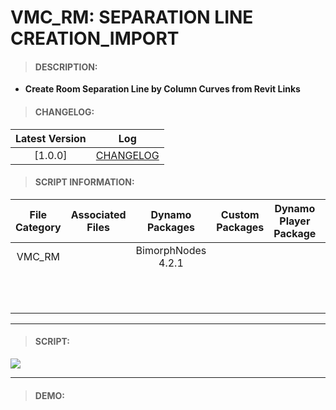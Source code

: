 # VMC_RM: SEPARATION LINE CREATION_IMPORT

> #### DESCRIPTION: 
- **Create Room Separation Line by Column Curves from Revit Links**

> #### CHANGELOG:

| Latest Version | Log |
| :-------: | :----: | 
|[1.0.0] | [CHANGELOG](/_scripts/_project/263_VMC/ROOMS/changelog/VMC_RM_SeparationLineCreation_Import.md) |

> #### SCRIPT INFORMATION: 

| File Category | Associated Files | Dynamo Packages | Custom Packages | Dynamo Player Package | Revit Version | Author | Modified By | File Name & Location
| :-------: | :----: | :---: | :---: | :---: | :---: | :---: | :--: | :--:
| VMC_RM |  | BimorphNodes 4.2.1 | | | Revit 2021.1 | Jacky Luk | | VMC_RM_SeparationLineCreation_Import
| | | | | | | | | (https://bimcapcom.sharepoint.com/:f:/s/BCP-Main/EtmeCVBVJRBDjXd4mcTyzAgBacqay7ie-Pv6y3dg9bDQ5w?e=GI3Hdf)


----------------------------------------------------------------
> #### SCRIPT: 
<img src="./_scripts/_project/263_VMC/ROOMS/images/VMC_RM_SeparationLineCreation_Import.png">


------------------------------------------------------------------------------

> #### DEMO: 
